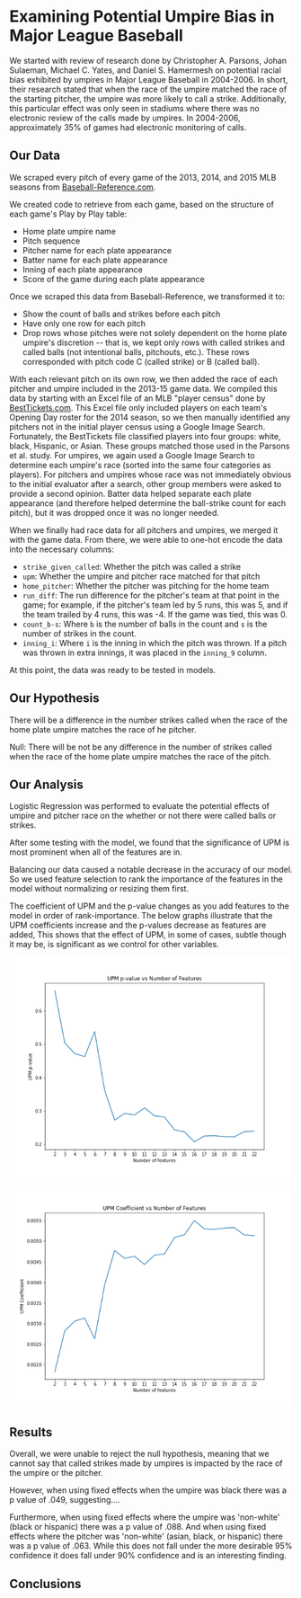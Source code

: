 # Examining Potential Umpire Bias in Major League Baseball

We started with review of research done by Christopher A. Parsons, Johan Sulaeman, Michael C. Yates, and Daniel S. Hamermesh on potential racial bias exhibited by umpires in Major League Baseball in 2004-2006. In short, their research stated that when the race of the umpire matched the race of the starting pitcher, the umpire was more likely to call a strike. Additionally, this particular effect was only seen in stadiums where there was no electronic review of the calls made by umpires. In 2004-2006, approximately 35% of games had electronic monitoring of calls.

## Our Data

We scraped every pitch of every game of the 2013, 2014, and 2015 MLB seasons from [Baseball-Reference.com](https://www.baseball-reference.com).

We created code to retrieve from each game, based on the structure of each game's Play by Play table:
* Home plate umpire name
* Pitch sequence
* Pitcher name for each plate appearance
* Batter name for each plate appearance
* Inning of each plate appearance
* Score of the game during each plate appearance

Once we scraped this data from Baseball-Reference, we transformed it to:
* Show the count of balls and strikes before each pitch
* Have only one row for each pitch
* Drop rows whose pitches were not solely dependent on the home plate umpire's discretion -- that is, we kept only rows with called strikes and called balls (not intentional balls, pitchouts, etc.). These rows corresponded with pitch code C (called strike) or B (called ball).

With each relevant pitch on its own row, we then added the race of each pitcher and umpire included in the 2013-15 game data. We compiled this data by starting with an Excel file of an MLB "player census" done by [BestTickets.com](www.besttickets.com/blog/mlb-players-census/). This Excel file only included players on each team's Opening Day roster for the 2014 season, so we then manually identified any pitchers not in the initial player census using a Google Image Search. Fortunately, the BestTickets file classified players into four groups: white, black, Hispanic, or Asian. These groups matched those used in the Parsons et al. study. For umpires, we again used a Google Image Search to determine each umpire's race (sorted into the same four categories as players). For pitchers and umpires whose race was not immediately obvious to the initial evaluator after a search, other group members were asked to provide a second opinion.  Batter data helped separate each plate appearance (and therefore helped determine the ball-strike count for each pitch), but it was dropped once it was no longer needed.

When we finally had race data for all pitchers and umpires, we merged it with the game data. From there, we were able to one-hot encode the data into the necessary columns:
* `strike_given_called`: Whether the pitch was called a strike
* `upm`: Whether the umpire and pitcher race matched for that pitch
* `home_pitcher`: Whether the pitcher was pitching for the home team
* `run_diff`: The run difference for the pitcher's team at that point in the game; for example, if the pitcher's team led by 5 runs, this was 5, and if the team trailed by 4 runs, this was -4. If the game was tied, this was 0.
* `count_b-s`: Where `b` is the number of balls in the count and `s` is the number of strikes in the count.
* `inning_i`: Where `i` is the inning in which the pitch was thrown. If a pitch was thrown in extra innings, it was placed in the `inning_9` column.

At this point, the data was ready to be tested in models.

## Our Hypothesis

There will be a difference in the number strikes called when the race of the home plate umpire matches the race of he pitcher.

Null: There will be not be any difference in the number of strikes called when the race of the home plate umpire matches the race of the pitch.

## Our Analysis

Logistic Regression was performed to evaluate the potential effects of umpire and pitcher race on the whether or not there were called balls or strikes.

After some testing with the model, we found that the significance of UPM is most prominent when all of the features are in.

Balancing our data caused a notable decrease in the accuracy of our model. So we used feature selection to rank the importance of the features in the model without normalizing or resizing them first.

The coefficient of UPM and the p-value changes as you add features to the model in order of rank-importance. The below graphs illustrate that the UPM coefficients increase and the p-values decrease as features are added, This shows that the effect of UPM, in some of cases, subtle though it may be, is significant as we control for other variables.

![UPM p-value vs number of features](https://github.com/AshleyMcGee/MLB/blob/master/images/pval_vs_nfeatures_all.png)

![UPM coefficient vs number of features](https://github.com/AshleyMcGee/MLB/blob/master/images/upm_vs_nfeatures_all.png)

## Results

Overall, we were unable to reject the null hypothesis, meaning that we cannot say that called strikes made by umpires is impacted by the race of the umpire or the pitcher.

However, when using fixed effects when the umpire was black there was a p value of .049, suggesting....

Furthermore, when using fixed effects where the umpire was 'non-white' (black or hispanic) there was a p value of .088. And when using fixed effects where the pitcher was 'non-white' (asian, black, or hispanic) there was a p value of .063. While this does not fall under the more desirable 95% confidence it does fall under 90% confidence and is an interesting finding.

## Conclusions